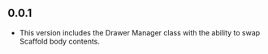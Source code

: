 ## 0.0.1

* This version includes the Drawer Manager class with the ability to swap Scaffold body contents.
